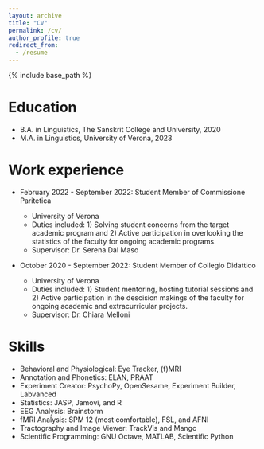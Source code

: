 ```yaml
---
layout: archive
title: "CV"
permalink: /cv/
author_profile: true
redirect_from:
  - /resume
---
```


{% include base_path %}

Education
======
* B.A. in Linguistics, The Sanskrit College and University, 2020
* M.A. in Linguistics, University of Verona, 2023


Work experience
======

* February 2022 - September 2022: Student Member of Commissione Paritetica
  * University of Verona
  * Duties included: 1) Solving student concerns from the target academic program and 2) Active participation in overlooking the statistics of the faculty for ongoing academic programs.
  * Supervisor: Dr. Serena Dal Maso


* October 2020 - September 2022: Student Member of Collegio Didattico
  * University of Verona
  * Duties included: 1) Student mentoring, hosting tutorial sessions and 2) Active participation in the descision makings of the faculty for ongoing academic and extracurricular projects.
  * Supervisor: Dr. Chiara Melloni
  
Skills
======
* Behavioral and Physiological: Eye Tracker, (f)MRI
* Annotation and Phonetics: ELAN, PRAAT
* Experiment Creator: PsychoPy, OpenSesame, Experiment Builder, Labvanced  
* Statistics: JASP, Jamovi, and R
* EEG Analysis: Brainstorm
* fMRI Analysis: SPM 12 (most comfortable), FSL, and AFNI 
* Tractography and Image Viewer: TrackVis and Mango
* Scientific Programming: GNU Octave, MATLAB, Scientific Python 


